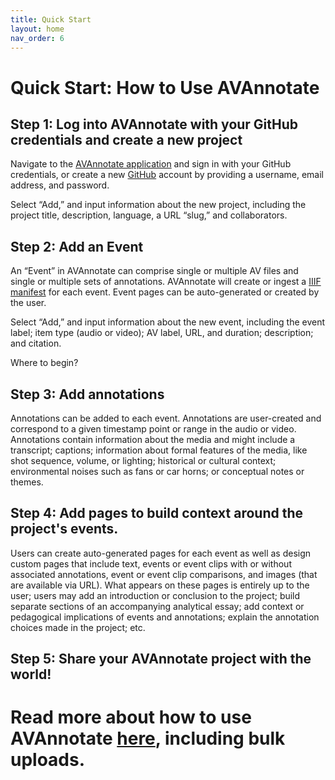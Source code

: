 ```yaml
---
title: Quick Start
layout: home
nav_order: 6
---
```

# Quick Start: How to Use AVAnnotate

## Step 1: Log into AVAnnotate with your GitHub credentials and create a new project

Navigate to the [AVAnnotate application](https://avannotate.netlify.app/) and sign in with your GitHub credentials, or create a new [GitHub](https://github.com/join) account by providing a username, email address, and password.

Select “Add,” and input information about the new project, including the project title, description, language, a URL “slug,” and collaborators.

## Step 2: Add an Event

An “Event” in AVAnnotate can comprise single or multiple AV files and single or multiple sets of annotations. AVAnnotate will create or ingest a [IIIF manifest](https://iiif.io/guides/using_iiif_resources/) for each event. Event pages can be auto-generated or created by the user.

Select “Add,” and input information about the new event, including the event label; item type (audio or video); AV label, URL, and duration; description; and citation.

Where to begin? 


## Step 3: Add annotations

Annotations can be added to each event. Annotations are user-created and correspond to a given timestamp point or range in the audio or video. Annotations contain information about the media and might include a transcript; captions; information about formal features of the media, like shot sequence, volume, or lighting; historical or cultural context; environmental noises such as fans or car horns; or conceptual notes or themes. 

## Step 4: Add pages to build context around the project's events.

Users can create auto-generated pages for each event as well as design custom pages that include text, events or event clips with or without associated annotations, event or event clip comparisons, and images (that are available via URL). What appears on these pages is entirely up to the user; users may add an introduction or conclusion to the project; build separate sections of an accompanying analytical essay; add context or pedagogical implications of events and annotations; explain the annotation choices made in the project; etc.

## Step 5: Share your AVAnnotate project with the world!

# Read more about how to use AVAnnotate [here](https://hipstas.github.io/ava_documentation/pages/SpreadsheetTemplates/), including bulk uploads.

